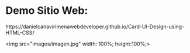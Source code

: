 <h1>Demo Sitio Web: </h1>
https://danielcanavirimenawebdeveloper.github.io/Card-UI-Design-using-HTML-CSS/

<img src="images/imagen.jpg" width: 100%; height:100%;>